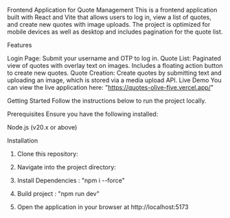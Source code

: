 Frontend Application for Quote Management
This is a frontend application built with React and Vite that allows users to log in, view a list of quotes, and create new quotes with image uploads. The project is optimized for mobile devices as well as desktop and includes pagination for the quote list.

Features

Login Page: Submit your username and OTP to log in.
Quote List: Paginated view of quotes with overlay text on images. Includes a floating action button to create new quotes.
Quote Creation: Create quotes by submitting text and uploading an image, which is stored via a media upload API.
Live Demo
You can view the live application here: "https://quotes-olive-five.vercel.app/"

Getting Started
Follow the instructions below to run the project locally.

Prerequisites
Ensure you have the following installed:

Node.js (v20.x or above)

Installation
1. Clone this repository:

2. Navigate into the project directory:

3. Install Dependencies : "npm i --force"

4. Build project : "npm run dev"

5. Open the application in your browser at http://localhost:5173

